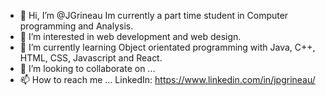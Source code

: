 - 👋 Hi, I’m @JGrineau Im currently a part time student in Computer programming and Analysis.
- 👀 I’m interested in web development and web design.
- 🌱 I’m currently learning Object orientated programming with Java, C++, HTML, CSS, Javascript and React. 
- 💞️ I’m looking to collaborate on ...
- 📫 How to reach me ... LinkedIn: https://www.linkedin.com/in/jpgrineau/

<!---
JGrineau/JGrineau is a ✨ special ✨ repository because its `README.md` (this file) appears on your GitHub profile.
You can click the Preview link to take a look at your changes.
--->

